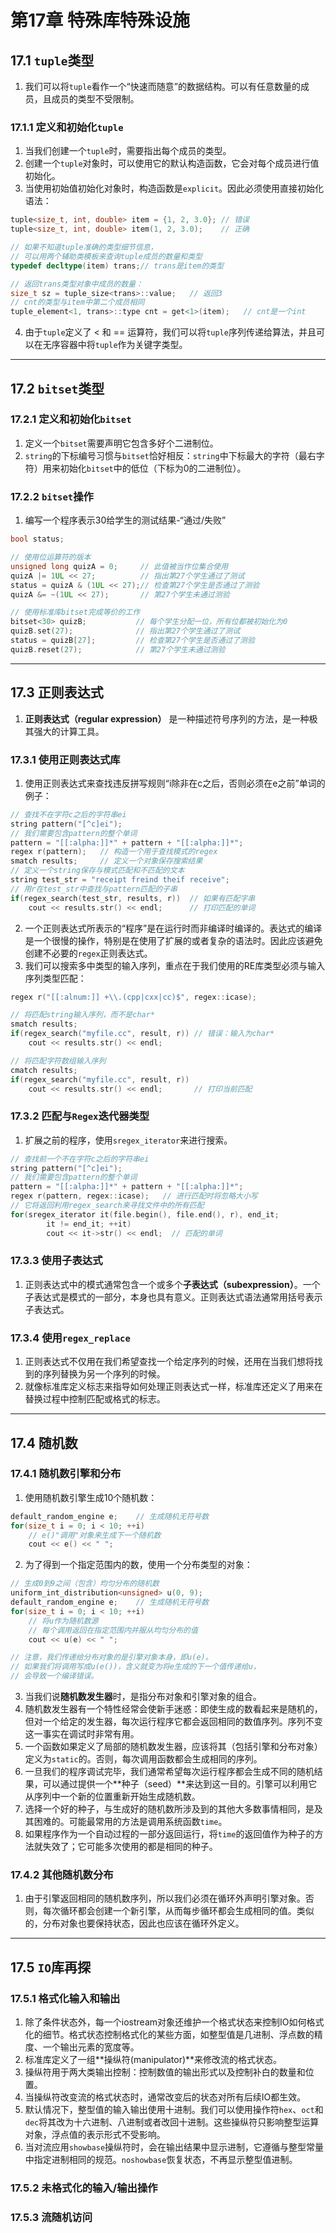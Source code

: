 # 第17章 特殊库特殊设施

## 17.1 `tuple`类型

1. 我们可以将`tuple`看作一个“快速而随意”的数据结构。可以有任意数量的成员，且成员的类型不受限制。

### 17.1.1 定义和初始化`tuple`

1. 当我们创建一个`tuple`时，需要指出每个成员的类型。
2. 创建一个`tuple`对象时，可以使用它的默认构造函数，它会对每个成员进行值初始化。
3. 当使用初始值初始化对象时，构造函数是`explicit`。因此必须使用直接初始化语法：

```c++
tuple<size_t, int, double> item = {1, 2, 3.0}; // 错误
tuple<size_t, int, double> item(1, 2, 3.0);    // 正确

// 如果不知道tuple准确的类型细节信息，
// 可以用两个辅助类模板来查询tuple成员的数量和类型
typedef decltype(item) trans;// trans是item的类型

// 返回trans类型对象中成员的数量：
size_t sz = tuple_size<trans>::value;   // 返回3
// cnt的类型与item中第二个成员相同
tuple_element<1, trans>::type cnt = get<1>(item);   // cnt是一个int
```

4. 由于`tuple`定义了 < 和 == 运算符，我们可以将`tuple`序列传递给算法，并且可以在无序容器中将`tuple`作为关键字类型。

----

## 17.2 `bitset`类型

### 17.2.1 定义和初始化`bitset`

1. 定义一个`bitset`需要声明它包含多好个二进制位。
2. `string`的下标编号习惯与`bitset`恰好相反：`string`中下标最大的字符（最右字符）用来初始化`bitset`中的低位（下标为0的二进制位）。

### 17.2.2 `bitset`操作

1. 编写一个程序表示30给学生的测试结果-“通过/失败”

```c++
bool status;

// 使用位运算符的版本
unsigned long quizA = 0;     // 此值被当作位集合使用
quizA |= 1UL << 27;          // 指出第27个学生通过了测试
status = quizA & (1UL << 27);// 检查第27个学生是否通过了测验
quizA &= ~(1UL << 27);       // 第27个学生未通过测验

// 使用标准库bitset完成等价的工作
bitset<30> quizB;           // 每个学生分配一位，所有位都被初始化为0
quizB.set(27);              // 指出第27个学生通过了测试
status = quizB[27];         // 检查第27个学生是否通过了测验
quizB.reset(27);            // 第27个学生未通过测验
```

----

## 17.3 正则表达式

1. **正则表达式（regular expression）** 是一种描述符号序列的方法，是一种极其强大的计算工具。

### 17.3.1 使用正则表达式库

1. 使用正则表达式来查找违反拼写规则“i除非在c之后，否则必须在e之前”单词的例子：

```c++
// 查找不在字符c之后的字符串ei
string pattern("[^c]ei");
// 我们需要包含pattern的整个单词
pattern = "[[:alpha:]]*" + pattern + "[[:alpha:]]*";
regex r(pattern);   // 构造一个用于查找模式的regex
smatch results;     // 定义一个对象保存搜索结果
// 定义一个string保存与模式匹配和不匹配的文本
string test_str = "receipt freind theif receive";
// 用r在test_str中查找与pattern匹配的子串
if(regex_search(test_str, results, r))  // 如果有匹配字串
    cout << results.str() << endl;      // 打印匹配的单词
```

2. 一个正则表达式所表示的“程序”是在运行时而非编译时编译的。表达式的编译是一个很慢的操作，特别是在使用了扩展的或者复杂的语法时。因此应该避免创建不必要的`regex`正则表达式。
3. 我们可以搜索多中类型的输入序列，重点在于我们使用的RE库类型必须与输入序列类型匹配：

```c++
regex r("[[:alnum:]] +\\.(cpp|cxx|cc)$", regex::icase);

// 将匹配string输入序列，而不是char*
smatch results;
if(regex_search("myfile.cc", result, r)) // 错误：输入为char*
    cout << results.str() << endl;

// 将匹配字符数组输入序列
cmatch results;
if(regex_search("myfile.cc", result, r))
    cout << results.str() << endl;       // 打印当前匹配
```

### 17.3.2 匹配与`Regex`迭代器类型

1. 扩展之前的程序，使用`sregex_iterator`来进行搜索。

```c++
// 查找前一个不在字符c之后的字符串ei
string pattern("[^c]ei");
// 我们需要包含pattern的整个单词
pattern = "[[:alpha:]]*" + pattern + "[[:alpha:]]*";
regex r(pattern, regex::icase);   // 进行匹配时将忽略大小写
// 它将返回利用regex_search来寻找文件中的所有匹配
for(sregex_iterator it(file.begin(), file.end(), r), end_it;
        it != end_it; ++it)
        cout << it->str() << endl;  // 匹配的单词
```

### 17.3.3 使用子表达式

1. 正则表达式中的模式通常包含一个或多个**子表达式（subexpression）**。一个子表达式是模式的一部分，本身也具有意义。正则表达式语法通常用括号表示子表达式。

### 17.3.4 使用`regex_replace`

1. 正则表达式不仅用在我们希望查找一个给定序列的时候，还用在当我们想将找到的序列替换为另一个序列的时候。
2. 就像标准库定义标志来指导如何处理正则表达式一样，标准库还定义了用来在替换过程中控制匹配或格式的标志。

----

## 17.4 随机数

### 17.4.1 随机数引擎和分布

1. 使用随机数引擎生成10个随机数：

```C++
default_random_engine e;    // 生成随机无符号数
for(size_t i = 0; i < 10; ++i)
    // e()"调用"对象来生成下一个随机数
    cout << e() << " ";
```

2. 为了得到一个指定范围内的数，使用一个分布类型的对象：

```c++
// 生成0到9之间（包含）均匀分布的随机数
uniform_int_distribution<unsigned> u(0, 9);
default_random_engine e;    // 生成随机无符号数
for(size_t i = 0; i < 10; ++i)
    // 将u作为随机数源
    // 每个调用返回在指定范围内并服从均匀分布的值
    cout << u(e) << " ";

// 注意，我们传递给分布对象的是引擎对象本身，即u(e)。
// 如果我们将调用写成u(e())，含义就变为将e生成的下一个值传递给u，
// 会导致一个编译错误。
```

3. 当我们说**随机数发生器**时，是指分布对象和引擎对象的组合。
4. 随机数发生器有一个特性经常会使新手迷惑：即使生成的数看起来是随机的，但对一个给定的发生器，每次运行程序它都会返回相同的数值序列。序列不变这一事实在调试时非常有用。
5. 一个函数如果定义了局部的随机数发生器，应该将其（包括引擎和分布对象）定义为`static`的。否则，每次调用函数都会生成相同的序列。
6. 一旦我们的程序调试完毕，我们通常希望每次运行程序都会生成不同的随机结果，可以通过提供一个**种子（seed）**来达到这一目的。引擎可以利用它从序列中一个新的位置重新开始生成随机数。
7. 选择一个好的种子，与生成好的随机数所涉及到的其他大多数事情相同，是及其困难的。可能最常用的方法是调用系统函数`time`。
8. 如果程序作为一个自动过程的一部分返回运行，将`time`的返回值作为种子的方法就失效了；它可能多次使用的都是相同的种子。

### 17.4.2 其他随机数分布

1. 由于引擎返回相同的随机数序列，所以我们必须在循环外声明引擎对象。否则，每次循环都会创建一个新引擎，从而每步循环都会生成相同的值。类似的，分布对象也要保持状态，因此也应该在循环外定义。

----

## 17.5 `IO`库再探

### 17.5.1 格式化输入和输出

1. 除了条件状态外，每一个iostream对象还维护一个格式状态来控制IO如何格式化的细节。格式状态控制格式化的某些方面，如整型值是几进制、浮点数的精度、一个输出元素的宽度等。
2. 标准库定义了一组**操纵符(manipulator)**来修改流的格式状态。
3. 操纵符用于两大类输出控制：控制数值的输出形式以及控制补白的数量和位置。
4. 当操纵符改变流的格式状态时，通常改变后的状态对所有后续IO都生效。
5. 默认情况下，整型值的输入输出使用十进制。我们可以使用操作符`hex`、`oct`和`dec`将其改为十六进制、八进制或者改回十进制。这些操纵符只影响整型运算对象，浮点值的表示形式不受影响。
6. 当对流应用`showbase`操纵符时，会在输出结果中显示进制，它遵循与整型常量中指定进制相同的规范。`noshowbase`恢复状态，不再显示整型值进制。

### 17.5.2 未格式化的输入/输出操作

### 17.5.3 流随机访问
